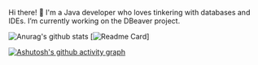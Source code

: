 Hi there! 👋
I'm a Java developer who loves tinkering with databases and IDEs. I’m currently working on the DBeaver project.

![Anurag's github stats](https://github-readme-stats.vercel.app/api?username=Destrolaric&count_private=true&theme=codeSTACKr)
[![Readme Card](https://github-readme-stats.vercel.app/api/pin/?username=dbeaver&repo=dbeaver&theme=codeSTACKr)]

[![Ashutosh's github activity graph](https://github-readme-activity-graph.vercel.app/graph?username=Destrolaric&theme=elegant&bg_color=09131b)](https://github.com/ashutosh00710/github-readme-activity-graph)
